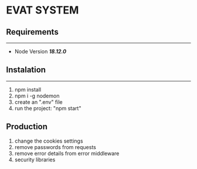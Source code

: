 # EVAT SYSTEM

## Requirements

---

- Node Version **_18.12.0_**

## Instalation

---

1. npm install
2. npm i -g nodemon
3. create an ".env" file
4. run the project: "npm start"

## Production

1. change the cookies settings
2. remove passwords from requests
3. remove error details from error middleware
4. security libraries
